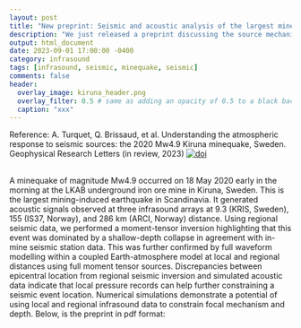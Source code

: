 ```yaml
---
layout: post
title: "New preprint: Seismic and acoustic analysis of the largest minequake in the Nordics"
description: "We just released a preprint discussing the source mechanism of the largest minequake in the Nordics using seismic and acoustic data."
output: html_document
date: 2023-09-01 17:00:00 -0400
category: infrasound
tags: [infrasound, seismic, minequake, seismic]
comments: false
header:
  overlay_image: kiruna_header.png
  overlay_filter: 0.5 # same as adding an opacity of 0.5 to a black background
  caption: "xxx"
---
```


Reference:
A. Turquet, Q. Brissaud, et al. Understanding the atmospheric response to seismic sources: the 2020 Mw4.9 Kiruna minequake, Sweden. Geophysical Research Letters (in review, 2023) [![doi](https://img.shields.io/badge/doi-10.22541%2Fessoar.169444402.26377670%2Fv1-blue)](https://doi.org/10.22541/essoar.169444402.26377670/v1) <br><br>

A minequake of magnitude Mw4.9 occurred on 18 May 2020 early in the morning at the LKAB underground iron ore mine in Kiruna, Sweden. This is the largest mining-induced earthquake in Scandinavia. It generated acoustic signals observed at three infrasound arrays at 9.3 (KRIS, Sweden), 155 (IS37, Norway), and 286 km (ARCI, Norway) distance. Using regional seismic data, we performed a moment-tensor inversion highlighting that this event was dominated by a shallow-depth collapse in agreement with in-mine seismic station data. This was further confirmed by full waveform modelling within a coupled Earth-atmosphere model at local and regional distances using full moment tensor sources. Discrepancies between epicentral location from regional seismic inversion and simulated acoustic data indicate that local pressure records can help further constraining a seismic event location. Numerical simulations demonstrate a potential of using local and regional infrasound data to constrain focal mechanism and depth. Below, is the preprint in pdf format:<br><br>

<object 
  data="/images/2023_brissaud_preprint_Kiruna_GRL.pdf" 
  width="1000" 
  height="1000" 
  type="application/pdf"></object>